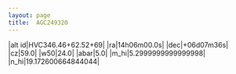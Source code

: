 ```yaml
---
layout: page
title:  AGC249320
--- 
```

|alt id|HVC346.46+62.52+69|
|ra|14h06m00.0s|
|dec|+06d07m36s|
|cz|59.0|
|w50|24.0|
|abar|5.0|
|m_hi|5.2999999999999998|
|n_hi|19.172600664844044|
